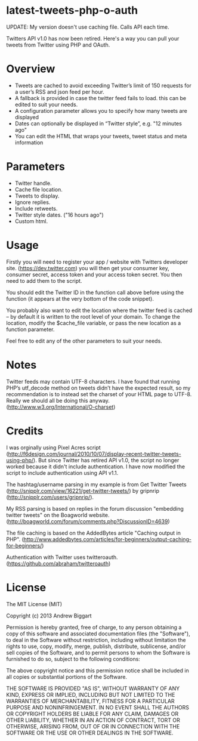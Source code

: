 latest-tweets-php-o-auth
========================

UPDATE: My version doesn't use caching file. Calls API each time. 


Twitters API v1.0 has now been retired. Here's a way you can pull your tweets from Twitter using PHP and OAuth.

Overview
========================

- Tweets are cached to avoid exceeding Twitter’s limit of 150 requests for a user’s RSS and json feed per hour.
- A fallback is provided in case the twitter feed fails to load. this can be edited to suit your needs.
- A configuration parameter allows you to specify how many tweets are displayed
- Dates can optionally be displayed in “Twitter style”, e.g. "12 minutes ago"
- You can edit the HTML that wraps your tweets, tweet status and meta information

Parameters
========================

- Twitter handle.
- Cache file location.
- Tweets to display.
- Ignore replies.
- Include retweets.
- Twitter style dates. ("16 hours ago")
- Custom html.

Usage
========================

Firstly you will need to register your app / website with Twitters developer site. (https://dev.twitter.com) you will then get your consumer key, consumer secret, access token and your access token secret. You then need to add them to the script.

You should edit the Twitter ID in the function call above before using the function (it appears at the very bottom of the code snippet).

You probably also want to edit the location where the twitter feed is cached – by default it is written to the root level of your domain. To change the location, modify the $cache_file variable, or pass the new location as a function parameter.

Feel free to edit any of the other parameters to suit your needs.

Notes
========================

Twitter feeds may contain UTF-8 characters. I have found that running PHP’s utf_decode method on tweets didn’t have the expected result, so my recommendation is to instead set the charset of your HTML page to UTF-8. Really we should all be doing this anyway. (http://www.w3.org/International/O-charset)

Credits
========================

I was orginally using Pixel Acres script (http://f6design.com/journal/2010/10/07/display-recent-twitter-tweets-using-php/). But since Twitter has retired API v1.0, the script no longer worked because it didn't include authentication. I have now modified the script to include authentication using API v1.1.

The hashtag/username parsing in my example is from Get Twitter Tweets (http://snipplr.com/view/16221/get-twitter-tweets/) by gripnrip (http://snipplr.com/users/gripnrip/).

My RSS parsing is based on replies in the forum discussion "embedding twitter tweets" on the Boagworld website. (http://boagworld.com/forum/comments.php?DiscussionID=4639)

The file caching is based on the AddedBytes article "Caching output in PHP". (http://www.addedbytes.com/articles/for-beginners/output-caching-for-beginners/)

Authentication with Twitter uses twitteroauth. (https://github.com/abraham/twitteroauth)

License
========================

The MIT License (MIT)

Copyright (c) 2013 Andrew Biggart

Permission is hereby granted, free of charge, to any person obtaining a copy
of this software and associated documentation files (the "Software"), to deal
in the Software without restriction, including without limitation the rights
to use, copy, modify, merge, publish, distribute, sublicense, and/or sell
copies of the Software, and to permit persons to whom the Software is
furnished to do so, subject to the following conditions:

The above copyright notice and this permission notice shall be included in
all copies or substantial portions of the Software.

THE SOFTWARE IS PROVIDED "AS IS", WITHOUT WARRANTY OF ANY KIND, EXPRESS OR
IMPLIED, INCLUDING BUT NOT LIMITED TO THE WARRANTIES OF MERCHANTABILITY,
FITNESS FOR A PARTICULAR PURPOSE AND NONINFRINGEMENT. IN NO EVENT SHALL THE
AUTHORS OR COPYRIGHT HOLDERS BE LIABLE FOR ANY CLAIM, DAMAGES OR OTHER
LIABILITY, WHETHER IN AN ACTION OF CONTRACT, TORT OR OTHERWISE, ARISING FROM,
OUT OF OR IN CONNECTION WITH THE SOFTWARE OR THE USE OR OTHER DEALINGS IN
THE SOFTWARE.
